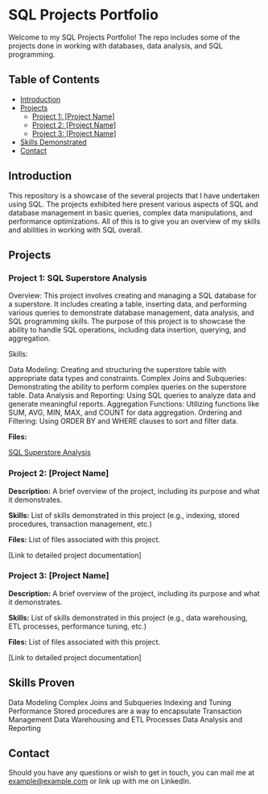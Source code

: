 # SQL Projects Portfolio

Welcome to my SQL Projects Portfolio! The repo includes some of the projects done in working with databases, data analysis, and SQL programming.

## Table of Contents

- [Introduction](#introduction)
- [Projects](#projects)
  - [Project 1: [Project Name]](#project-1-project-name)
  - [Project 2: [Project Name]](#project-2-project-name)
  - [Project 3: [Project Name]](#project-3-project-name)
- [Skills Demonstrated](#skills-demonstrated)
- [Contact](#contact)

## Introduction

This repository is a showcase of the several projects that I have undertaken using SQL. The projects exhibited here present various aspects of SQL and database management in basic queries, complex data manipulations, and performance optimizations. All of this is to give you an overview of my skills and abilities in working with SQL overall.

## Projects

### Project 1: SQL Superstore Analysis

Overview:
This project involves creating and managing a SQL database for a superstore. It includes creating a table, inserting data, and performing various queries to demonstrate database management, data analysis, and SQL programming skills. The purpose of this project is to showcase the ability to handle SQL operations, including data insertion, querying, and aggregation.

Skills:

Data Modeling: Creating and structuring the superstore table with appropriate data types and constraints.
Complex Joins and Subqueries: Demonstrating the ability to perform complex queries on the superstore table.
Data Analysis and Reporting: Using SQL queries to analyze data and generate meaningful reports.
Aggregation Functions: Utilizing functions like SUM, AVG, MIN, MAX, and COUNT for data aggregation.
Ordering and Filtering: Using ORDER BY and WHERE clauses to sort and filter data.

**Files:** 

[SQL Superstore Analysis](#SQL_Superstore_Analysis)

### Project 2: [Project Name]

**Description:** A brief overview of the project, including its purpose and what it demonstrates.

**Skills:** List of skills demonstrated in this project (e.g., indexing, stored procedures, transaction management, etc.)

**Files:** List of files associated with this project.

[Link to detailed project documentation]

### Project 3: [Project Name]

**Description:** A brief overview of the project, including its purpose and what it demonstrates.

**Skills:** List of skills demonstrated in this project (e.g., data warehousing, ETL processes, performance tuning, etc.)

**Files:** List of files associated with this project.

[Link to detailed project documentation]

## Skills Proven
Data Modeling
Complex Joins and Subqueries
Indexing and Tuning Performance
Stored procedures are a way to encapsulate Transaction Management Data Warehousing and ETL Processes Data Analysis and Reporting

## Contact

Should you have any questions or wish to get in touch, you can mail me at example@example.com or link up with me on LinkedIn.
